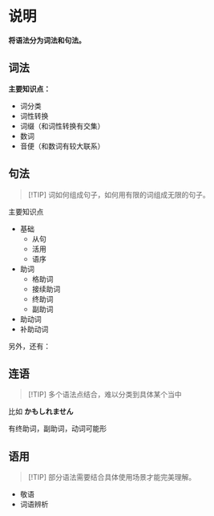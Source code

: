 <h1>说明</h1>
<p><strong>将语法分为词法和句法。</strong></p>
<h2>词法</h2>
<p><strong>主要知识点：</strong></p>
<ul>
<li>词分类</li>
<li>词性转换</li>
<li>词缀（和词性转换有交集）</li>
<li>数词</li>
<li>音便（和数词有较大联系）</li>
</ul>
<h2>句法</h2>
<blockquote>
<p>[!TIP]
词如何组成句子，如何用有限的词组成无限的句子。</p>
</blockquote>
<p>主要知识点</p>
<ul>
<li>基础<ul>
<li>从句</li>
<li>活用</li>
<li>语序</li>
</ul>
</li>
<li>助词<ul>
<li>格助词</li>
<li>接续助词</li>
<li>终助词</li>
<li>副助词</li>
</ul>
</li>
<li>助动词</li>
<li>补助动词</li>
</ul>
<p>另外，还有：</p>
<h2>连语</h2>
<blockquote>
<p>[!TIP]
多个语法点结合，难以分类到具体某个当中</p>
</blockquote>
<p>比如 <strong>かもしれません</strong></p>
<p>有终助词，副助词，动词可能形</p>
<h2>语用</h2>
<blockquote>
<p>[!TIP]
部分语法需要结合具体使用场景才能完美理解。</p>
</blockquote>
<ul>
<li>敬语</li>
<li>词语辨析</li>
</ul>

